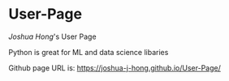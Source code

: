 # User-Page
*Joshua Hong*'s User Page

Python is great for ML and data science libaries

Github page URL is: https://joshua-j-hong.github.io/User-Page/
